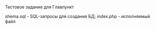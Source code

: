 Тестовое задание для Главпункт

shema.sql - SQL-запросы для создания БД;
index.php - исполняемый файл
